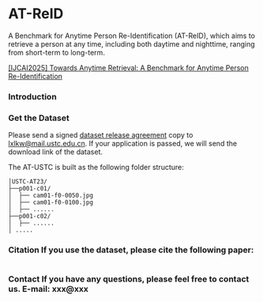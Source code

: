 # AT-ReID
A Benchmark for Anytime Person Re-Identification (AT-ReID), which aims to retrieve a person at any time, including both daytime and nighttime, ranging from short-term to long-term. 


[\[IJCAI2025\] Towards Anytime Retrieval: A Benchmark for Anytime Person Re-Identification]()
### Introduction

### Get the Dataset
Please send a signed [dataset release agreement]() copy to lxlkw@mail.ustc.edu.cn. If your application is passed, we will send the download link of the dataset.

The AT-USTC is built as the following folder structure:
```
│USTC-AT23/
├──p001-c01/
│  ├── cam01-f0-0050.jpg
│  ├── cam01-f0-0100.jpg
│  ├── ......
├──p001-c02/
│  ├── ......
│ .....
```

### Citation If you use the dataset, please cite the following paper: 
```  
```

### Contact If you have any questions, please feel free to contact us. E-mail: xxx@xxx

